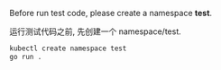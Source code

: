 Before run test code, please create a namespace **test**.

运行测试代码之前, 先创建一个 namespace/test.

```bash
kubectl create namespace test
go run .
```
